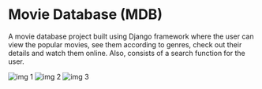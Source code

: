 # Movie Database (MDB)
A movie database project built using Django framework where the user can view the popular movies, see them according to genres, check out their details and watch them online. Also, consists of a search function for the user.

![img 1](https://user-images.githubusercontent.com/67577972/122234318-6ce3e880-ceda-11eb-86e5-bcd8721daaaf.png)
![img 2](https://user-images.githubusercontent.com/67577972/122234341-6fded900-ceda-11eb-9386-7db2865c814b.png)
![img 3](https://user-images.githubusercontent.com/67577972/122234366-71a89c80-ceda-11eb-9f67-253699d7c410.png)
